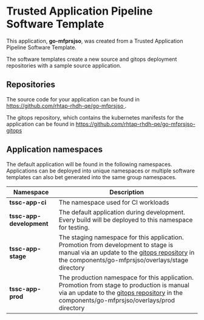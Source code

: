 # Trusted Application Pipeline Software Template

This application, **go-mfprsjso**, was created from a Trusted Application Pipeline Software Template.

The software templates create a new source and gitops deployment repositories with a sample source application. 

## Repositories

The source code for your application can be found in [https://github.com/rhtap-rhdh-qe/go-mfprsjso ](https://github.com/rhtap-rhdh-qe/go-mfprsjso ).
 
The gitops repository, which contains the kubernetes manifests for the application can be found in 
[https://github.com/rhtap-rhdh-qe/go-mfprsjso-gitops ](https://github.com/rhtap-rhdh-qe/go-mfprsjso-gitops ) 

## Application namespaces 

The default application will be found in the following namespaces. Applications can be deployed into unique namespaces or multiple software templates can also bet generated into the same group namespaces.  

|  Namespace   |  Description   |  
| -------- | -------- |
| **tssc-app-ci** | The namespace used for CI workloads |
| **tssc-app-development** | The default application during development. Every build will be deployed to this namespace for testing. |
| **tssc-app-stage** | The staging namespace for this application. Promotion from development to stage is manual via an update to the [gitops repository](https://github.com/rhtap-rhdh-qe/go-mfprsjso-gitops ) in the components/go-mfprsjso/overlays/stage directory |
| **tssc-app-prod** | The production namespace for this application. Promotion from stage to production is manual via an update to the [gitops repository](https://github.com/rhtap-rhdh-qe/go-mfprsjso-gitops ) in the components/go-mfprsjso/overlays/prod directory |